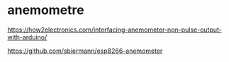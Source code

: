 # anemometre

https://how2electronics.com/interfacing-anemometer-npn-pulse-output-with-arduino/

https://github.com/sbiermann/esp8266-anemometer
